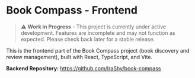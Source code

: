 # Book Compass - Frontend

> ⚠️ **Work in Progress** - This project is currently under active development. Features are incomplete and may not function as expected. Please check back later for a stable release.

This is the frontend part of the Book Compass project (book discovery and review management), built with React, TypeScript, and Vite.

**Backend Repository:** https://github.com/IraShy/book-compass
